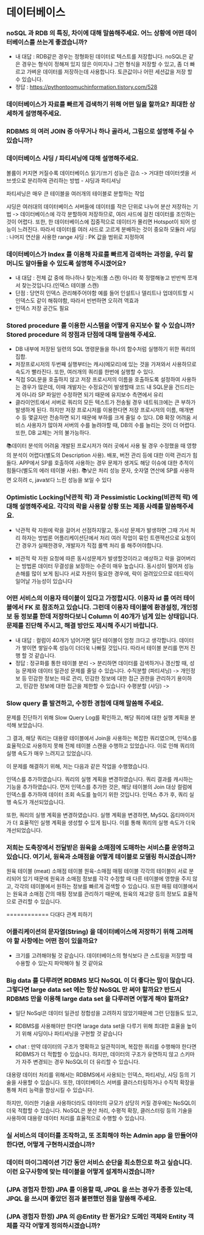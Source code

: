 # 데이터베이스
### noSQL 과 RDB 의 특징, 차이에 대해 말씀해주세요. 어느 상황에 어떤 데이터베이스를 쓰는게 좋겠습니까?
* 내 대답 : RDB같은 경우는 정형화된 데이터로 텍스트를 저장합니다. noSQL은 같은 경우는 형식이 정해져 있지 않은 이미지나 그런 형식을 저장할 수 있고, 좀 더 빠르고 가벼운 데이터를 저장하는데 사용합니다. 토큰값이나 어떤 세션값을 저장 할 수 있습니다.
* 정답 : 
https://pythontoomuchinformation.tistory.com/528
### 데이터베이스가 자료를 빠르게 검색하기 위해 어떤 일을 할까요? 최대한 상세하게 설명해주세요.

### RDBMS 의 여러 JOIN 중 아무거나 하나 골라서, 그림으로 설명해 주실 수 있습니까?

### 데이터베이스 샤딩 / 파티셔닝에 대해 설명해주세요.
볼륨이 커지면 커질수록 데이터베이스 읽기/쓰기 성능은 감소
-> 거대한 데이터셋을 서브셋으로 분리하여 관리하는 방법 - 샤딩과 파티셔닝

파티셔닝은 매우 큰 테이블을 여러개의 테이블로 분할하는 작업

샤딩은 여러대의 데이터베이스 서버들에 데이터를 작은 단위로 나누어 분산 저장하는 기법
-> 데이터베이스에 각각 분할하여 저장하므로, 여러 샤드에 걸친 데이터를 조인하는 것이 어렵다. 또한, 한 데이터베이스에 집중적으로 데이터가 몰리면 Hotspot이 되어 성능이 느려진다. 따라서 데이터를 여러 샤드로 고르게 분배하는 것이 중요하
모듈러 샤딩 : 나머지 연산을 사용한
range 샤딩 : PK 값을 범위로 지정하여

### 데이터베이스가 Index 를 이용해 자료를 빠르게 검색하는 과정을, 우리 할머니도 알아들을 수 있도록 설명해 주시겠어요?
* 내 대답 : 전체 값 중에 하나하나 찾는게(풀 스캔) 아니라 쭉 정렬해놓고 반반씩 쪼개서 찾는것입니다.(인덱스 테이블 스캔)
* 단점 : 당연히 인덱스 관리해주어야함 예를 들어 인설트나 델리트나 업데이트할 시 인덱스도 같이 해줘야함, 따라서 빈번하면 오히려 역효과
* 인덱스 저장 공간도 필요

### Stored procedure 를 이용한 시스템을 어떻게 유지보수 할 수 있습니까? Stored procedure 의 장점과 단점에 대해 말씀해 주세요.
* DB 내부에 저장된 일련의 SQL 명령문들을 하나의 함수처럼 실행하기 위한 쿼리의 집합.
* 저장프로시저의 두번째 실행부터는 캐시(메모리)에 있는 것을 가져와서 사용하므로 속도가 빨라진다. 또한, 여러개의 쿼리를 한번에 실행할 수 있다.
* 직접 SQL문을 호출하지 않고 저장 프로시저의 이름을 호출하도록 설정하여 사용하는 경우가 많은데, 이때 개발자는 수정요건이 발생할때 코드 내 SQL문을 건드리는게 아니라 SP 파일만 수정하면 되기 때문에 유지보수 측면에서 유리
* 클라이언트에서 서버로 쿼리의 모든 텍스트가 전송될 경우 네트워크에는 큰 부하가 발생하게 된다. 하지만 저장 프로시저를 이용한다면 저장 프로시저의 이름, 매개변수 등 몇글자만 전송하면 되기 때문에 부하를 크게 줄일 수 있다.
DB 확장 어려움
서비스 사용자가 많아져 서버의 수를 늘려야할 때, DB의 수를 늘리는 것이 더 어렵다. 또한, DB 교체는 거의 불가능하다.

📚데이터 분석의 어려움
개발된 프로시저가 여러 곳에서 사용 될 경우 수정했을 때 영향의 분석이 어렵다(별도의 Description 사용).
배포, 버전 관리 등에 대한 이력 관리가 힘들다.
APP에서 SP를 호출하여 사용하는 경우 문제가 생겨도 해당 이슈에 대한 추적이 힘들다(별도의 에러 테이블 사용).
📚낮은 처리 성능
문자, 숫자열 연산에 SP를 사용하면 오히려 c, java보다 느린 성능을 보일 수 있다

### Optimistic Locking(낙관적 락) 과 Pessimistic Locking(비관적 락) 에 대해 설명해주세요. 각각의 락을 사용할 상황 또는 제품 사례를 말씀해주세요.
* 낙관적 락
자원에 락을 걸어서 선점하지말고, 동시성 문제가 발생하면 그때 가서 처리 하자는 방법론
어플리케이션단에서 처리
여러 작업이 묶인 트랜잭션으로 요청이 간 경우가 실패한경우, 개발자가 직접 롤백 처리 를 해주어야합니다.

* 비관적 락
자원 요청에 따른 동시성문제가 발생할것이라고 예상하고 락을 걸어버리는 방법론
데이터 무결성을 보장하는 수준이 매우 높습니다.
동시성이 떨어져 성능 손해를 많이 보게 됩니다
서로 자원이 필요한 경우에, 락이 걸려있으므로 데드락이 일어날 가능성이 있습니다

### 어떤 서비스의 이용자 테이블이 있다고 가정합시다. 이용자 id 를 여러 테이블에서 FK 로 참조하고 있습니다. 그런데 이용자 테이블에 환경설정, 개인정보 등 정보를 한데 저장하다보니 Column 이 40개가 넘게 있는 상태입니다. 문제를 진단해 주시고, 해결 방안도 제시해 주시기 바랍니다.
* 내 대답 : 컬럼이 40개가 넘어가면 일단 테이블이 엄청 크다고 생각합니다. 데이터가 쌓이면 쌓일수록 성능이 더더욱 나빠질 것입니다. 따라서 테이블 분리를 먼저 진행 할 것 같습니다.
* 정답 : 
정규화를 통한 테이블 분리 -> 분리하면 데이터를 검색하거나 갱신할 때, 성능 문제와 데이터 일관성 문제를 줄일 수 있습니다.
수직분할 (파티셔닝) -> 개인정보 등 민감한 정보는 따로 관리, 민감한 정보에 대한 접근 권한을 관리하기 용이하고, 민감한 정보에 대한 접근을 제한할 수 있습니다
수평분할 (샤딩) -> 

### Slow query 를 발견하고, 수정한 경험에 대해 말씀해 주세요.
 문제를 진단하기 위해 Slow Query Log를 확인하고, 해당 쿼리에 대한 실행 계획을 분석해 보았습니다.

그 결과, 해당 쿼리는 대용량 테이블에서 Join을 사용하는 복잡한 쿼리였으며, 인덱스를 효율적으로 사용하지 못해 전체 테이블 스캔을 수행하고 있었습니다. 이로 인해 쿼리의 실행 속도가 매우 느려지고 있었습니다.

이 문제를 해결하기 위해, 저는 다음과 같은 작업을 수행했습니다.

인덱스를 추가하였습니다.
쿼리의 실행 계획을 변경하였습니다.
쿼리 결과를 캐시하는 기능을 추가하였습니다.
먼저 인덱스를 추가한 것은, 해당 테이블의 Join 대상 컬럼에 인덱스를 추가하여 데이터 조회 속도를 높이기 위한 것입니다. 인덱스 추가 후, 쿼리 실행 속도가 개선되었습니다.

또한, 쿼리의 실행 계획을 변경하였습니다. 실행 계획을 변경하면, MySQL 옵티마이저가 더 효율적인 실행 계획을 생성할 수 있게 됩니다. 이를 통해 쿼리의 실행 속도가 더욱 개선되었습니다.


### 저희는 도축장에서 전달받은 원육을 소매점에 도매하는 서비스를 운영하고 있습니다. 여기서, 원육과 소매점을 어떻게 테이블로 모델링 하시겠습니까?
원육 테이블 (meat)
소매점 테이블 
원육-소매점 매핑 테이블
각각의 테이블이 서로 분리되어 있기 때문에 원육과 소매점 정보를 각각 수정할 때 다른 테이블에 영향을 주지 않고, 각각의 테이블에서 원하는 정보를 빠르게 검색할 수 있습니다. 또한 매핑 테이블에서는 원육과 소매점 간의 매핑 정보를 관리하기 때문에, 원육의 재고량 등의 정보도 효율적으로 관리할 수 있습니다.

============
다대다 관계 피하기

### 어플리케이션의 문자열(String) 을 데이터베이스에 저장하기 위해 고려해야 할 사항에는 어떤 점이 있을까요?
* 크기를 고려해야될 것 같습니다. 데이터베이스의 형식보다 큰 스트링을 저장할 때 수용할 수 있는지 파악해야 될 것 같아요

### Big data 를 다루려면 RDBMS 보다 NoSQL 이 더 좋다는 말이 많습니다. 그렇다면 large data set 에는 항상 NoSQL 만 써야 할까요? 반드시 RDBMS 만을 이용해 large data set 을 다루려면 어떻게 해야 할까요?
* 일단 NoSql은 데이터 일관성 정합성을 고려하지 않았기때문에 그런 단점들도 있고,
* RDBMS를 사용해야만 한다면 larage data set을 다루기 위해 최대한 효율을 높이기 위해 샤딩이나 파티셔닝을 구현할 것 같습니다

* chat : 만약 데이터의 구조가 명확하고 일관적이며, 복잡한 쿼리를 수행해야 한다면 RDBMS가 더 적합할 수 있습니다. 하지만, 데이터의 구조가 유연하지 않고 스키마가 자주 변경되는 경우 NoSQL이 더 유리할 수 있습니다.

대용량 데이터 처리를 위해서는 RDBMS에서 사용되는 인덱스, 파티셔닝, 샤딩 등의 기술을 사용할 수 있습니다. 또한, 데이터베이스 서버를 클러스터링하거나 수직적 확장을 통해 처리 능력을 향상시킬 수 있습니다.

하지만, 이러한 기술을 사용하더라도 데이터의 규모가 상당히 커질 경우에는 NoSQL이 더욱 적합할 수 있습니다. NoSQL은 분산 처리, 수평적 확장, 클러스터링 등의 기술을 사용하여 대용량 데이터 처리를 효율적으로 수행할 수 있습니다.

### 실 서비스의 데이터를 조작하고, 또 조회해야 하는 Admin app 을 만들어야 한다면, 어떻게 구현하시겠습니까?

### 데이터 마이그레이션 기간 동안 서비스 순단을 최소한으로 하고 싶습니다. 이런 요구사항에 맞는 테이블을 어떻게 설계하시겠습니까?

### (JPA 경험자 한정) JPA 를 이용할 때, JPQL 을 쓰는 경우가 종종 있는데, JPQL 을 쓰시며 좋았던 점과 불편했던 점을 말씀해 주세요.

### (JPA 경험자 한정) JPA 의 @Entity 란 뭔가요? 도메인 객체와 Entity 객체를 각각 어떻게 정의하시겠습니까?
